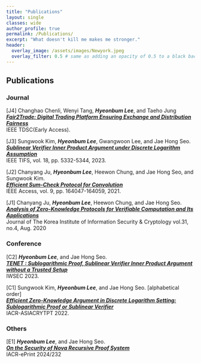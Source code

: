 ```yaml
---
title: "Publications"
layout: single
classes: wide
author_profile: true
permalink: /Publications/
excerpt: "What doesn't kill me makes me stronger."
header:
  overlay_image: /assets/images/Newyork.jpeg
  overlay_filter: 0.5 # same as adding an opacity of 0.5 to a black background
---
```


## Publications

### Journal
[J4] Changhao Chenli, Wenyi Tang,  **_Hyeonbum Lee_**, and Taeho Jung
<br>
**_[Fair2Trade: Digital Trading Platform Ensuring Exchange and Distribution Fairness](https://ieeexplore.ieee.org/document/10420492)_**
<br>
IEEE TDSC(Early Access).

[J3] Sungwook Kim, **_Hyeonbum Lee_**, Gwangwoon Lee, and Jae Hong Seo.
<br>
**_[Sublinear Verifier Inner Product Argument under Discrete Logarithm Assumption](https://ieeexplore.ieee.org/document/10198341)_**
<br>
IEEE TIFS, vol. 18, pp. 5332-5344, 2023.

[J2] Chanyang Ju, **_Hyeonbum Lee_**, Heewon Chung, and Jae Hong Seo, and Sungwook Kim.
<br>
**_[Efficient Sum-Check Protocol for Convolution](https://ieeexplore.ieee.org/document/9638642)_**
<br>
IEEE Access, vol. 9, pp. 164047-164059, 2021.

[J1] Chanyang Ju, **_Hyeonbum Lee_**, Heewon Chung, and Jae Hong Seo.
<br>
**_[Analysis of Zero-Knowledge Protocols for Verifiable Computation and Its Applications](https://www.koreascience.or.kr/article/JAKO202125141268152.pdf)_**
<br>
Journal of The Korea Institute of Information Security & Cryptology vol.31, no.4, Aug. 2020

### Conference
[C2] **_Hyeonbum Lee_**, and Jae Hong Seo.
<br>
**_[TENET : Sublogarithmic Proof, Sublinear Verifier Inner Product Argument without a Trusted Setup](https://link.springer.com/chapter/10.1007/978-3-031-41326-1_12)_**
<br>
IWSEC 2023.

[C1] Sungwook Kim, **_Hyeonbum Lee_**, and Jae Hong Seo. [alphabetical order]
<br>
**_[Efficient Zero-Knowledge Argument in Discrete Logarithm Setting: Sublogarithmic Proof or Sublinear Verifier](https://link.springer.com/chapter/10.1007/978-3-031-22966-4_14)_**
<br>
IACR-ASIACRYTPT 2022.

### Others
[E1]  **_Hyeonbum Lee_**, and Jae Hong Seo.
<br>
**_[On the Security of Nova Recursive Proof System](https://eprint.iacr.org/2024/232)_**
<br>
IACR-ePrint 2024/232

